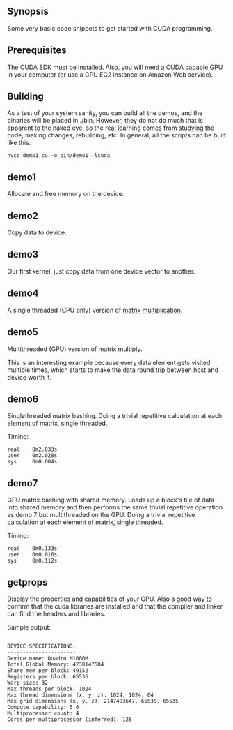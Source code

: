 ## Synopsis

Some very basic code snippets to get started with CUDA programming.

## Prerequisites

The CUDA SDK must be installed.  Also, you will need a CUDA capable GPU in your computer (or use a GPU EC2 instance on Amazon Web service).

## Building

As a test of your system sanity, you can build all the demos, and the binaries will be placed in ./bin.
However, they do not do much that is apparent to the naked eye, so the real learning comes from studying 
the code, making changes, rebuilding, etc.  In general, all the scripts can be built like this:

```
nvcc demo1.cu -o bin/demo1 -lcuda
```

## demo1

Allocate and free memory on the device.

## demo2

Copy data to device.

## demo3

Our first kernel: just copy data from one device vector to another.

## demo4

A single threaded (CPU only) version of [matrix multiplication](https://en.wikipedia.org/wiki/Matrix_multiplication).

## demo5 

Multithreaded (GPU) version of matrix multiply.

This is an interesting example because every data element gets visited multiple times, which starts to make the data round trip 
between host and device worth it.

## demo6

Singlethreaded matrix bashing.  Doing a trivial repetitive calculation at each element of matrix, single threaded.

Timing:

```
real	0m2.033s
user	0m2.028s
sys	    0m0.004s

```

## demo7

GPU matrix bashing with shared memory.  Loads up a block's tile of data into shared memory and then performs the same trivial repetitive operation as demo 7 but multithreaded on the GPU.  Doing a trivial repetitive calculation at each element of matrix, single threaded.

Timing:

```
real	0m0.133s
user	0m0.016s
sys	    0m0.112s 
```

## getprops

Display the properties and capabilities of your GPU.  Also a good way to confirm that the cuda libraries are installed and that the compiler and linker can find the headers and libraries.

Sample output:

```

DEVICE SPECIFICATIONS:
----------------------
Device name: Quadro M1000M
Total Global Memory: 4238147584
Share mem per block: 49152
Registers per block: 65536
Warp size: 32
Max threads per block: 1024
Max thread dimensions (x, y, z): 1024, 1024, 64
Max grid dimensions (x, y, z): 2147483647, 65535, 65535
Compute capability: 5.0
Multiprocessor count: 4
Cores per multiprocessor (inferred): 128

```